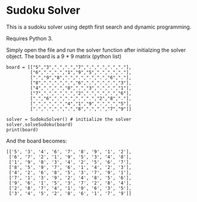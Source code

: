 # Sudoku Solver
This is a sudoku solver using depth first search and dynamic programming. 

Requires Python 3. 

Simply open the file and run the solver function after initialzing the solver object. 
The board is a 9 * 9 matrix (python list)

```
board = [["5","3",".",".","7",".",".",".","."], 
         ["6",".",".","1","9","5",".",".","."], 
         [".","9","8",".",".",".",".","6","."], 
         ["8",".",".",".","6",".",".",".","3"], 
         ["4",".",".","8",".","3",".",".","1"], 
         ["7",".",".",".","2",".",".",".","6"], 
         [".","6",".",".",".",".","2","8","."], 
         [".",".",".","4","1","9",".",".","5"], 
         [".",".",".",".","8",".",".","7","9"]]

solver = SudokuSolver() # initialize the solver
solver.solveSudoku(board)
print(board)
```

And the board becomes:
```
[['5', '3', '4', '6', '7', '8', '9', '1', '2'],
 ['6', '7', '2', '1', '9', '5', '3', '4', '8'],
 ['1', '9', '8', '3', '4', '2', '5', '6', '7'],
 ['8', '5', '9', '7', '6', '1', '4', '2', '3'],
 ['4', '2', '6', '8', '5', '3', '7', '9', '1'],
 ['7', '1', '3', '9', '2', '4', '8', '5', '6'],
 ['9', '6', '1', '5', '3', '7', '2', '8', '4'],
 ['2', '8', '7', '4', '1', '9', '6', '3', '5'],
 ['3', '4', '5', '2', '8', '6', '1', '7', '9']]
```

